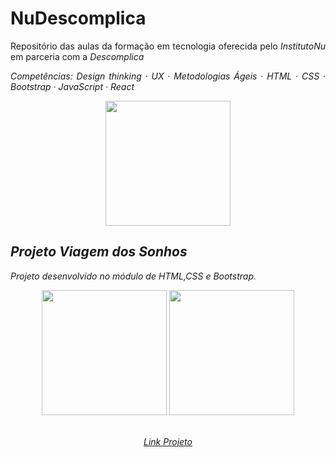 # NuDescomplica
<p align="justify">Repositório das aulas da formação em tecnologia oferecida pelo <em>InstitutoNu</em> em parceria com a <em>Descomplica</em</p>
<p align="justify">
Competências: Design thinking · UX · Metodologias Ágeis · HTML · CSS · Bootstrap · JavaScript · React
</p>
  
<p float="left" align="center">
  <img height="200" src="https://github.com/diegorafaelvieira/NuDescomplica/assets/31875207/c839eae2-7c32-4256-bf57-95d15cf19354">
</p> 

  
## Projeto Viagem dos Sonhos
<p align="justify">Projeto desenvolvido no módulo de HTML,CSS e Bootstrap.</p>
<p float="left" align="center">
  <img height="200" src="https://github.com/diegorafaelvieira/NuDescomplica/assets/31875207/4705bf4b-e478-4bf0-915c-cb36894007f7">  
  
  <img height="200" src="(https://github.com/diegorafaelvieira/NuDescomplica/assets/31875207/fbd8e9d4-a26a-4ce5-bbcc-de86fe3870c6">
</p>
  
<p align="center">
  <a align="center" href="https://nu-descomplica-coral.vercel.app/" target="_blank"> <br>Link Projeto</a>
</p>
  
  


